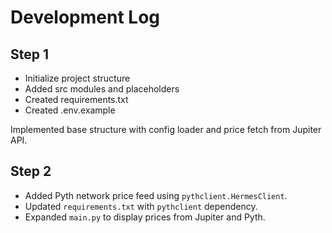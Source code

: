 # Development Log

## Step 1
- Initialize project structure
- Added src modules and placeholders
- Created requirements.txt
- Created .env.example

Implemented base structure with config loader and price fetch from Jupiter API.

## Step 2
- Added Pyth network price feed using `pythclient.HermesClient`.
- Updated `requirements.txt` with `pythclient` dependency.
- Expanded `main.py` to display prices from Jupiter and Pyth.
